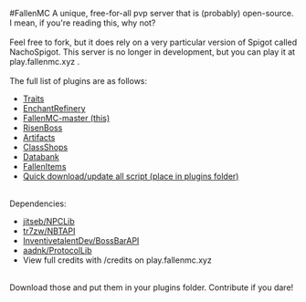 #FallenMC
A unique, free-for-all pvp server that is (probably) open-source. I mean, if you're reading this, why not?
<br><br>Feel free to fork, but it does rely on a very particular version of Spigot called NachoSpigot. This server is no longer in development, but you can play it at play.fallenmc.xyz . <br><br>The full list of plugins are as follows:

- [Traits](https://github.com/Archonic944/FallenTraits)
- [EnchantRefinery](https://github.com/Archonic944/EnchantRefinery)
- [FallenMC-master (this)](https://github.com/my-iq-is-3/FallenMC)
- [RisenBoss](https://github.com/Archonic944/RisenBoss)
- [Artifacts](https://github.com/my-iq-is-3/f-Artifacts)
- [ClassShops](https://github.com/Archonic944/ClassShops)
- [Databank](https://github.com/my-iq-is-3/Databank)
- [FallenItems](https://github.com/Archonic944/FallenItems)
- [Quick download/update all script (place in plugins folder)](https://www.dropbox.com/s/j9z593cg0ae6zrs/download_plugins.sh?dl=1)
<br>
Dependencies:
<br>

- [jitseb/NPCLib](https://github.com/jitseb/NPCLib)
- [tr7zw/NBTAPI](https://github.com/tr7zw/Item-NBT-API)
- [InventivetalentDev/BossBarAPI](https://github.com/InventivetalentDev/BossBarAPI)
- [aadnk/ProtocolLib](https://github.com/aadnk/ProtocolLib)
- View full credits with /credits on play.fallenmc.xyz

<br>
Download those and put them in your plugins folder. Contribute if you dare!
